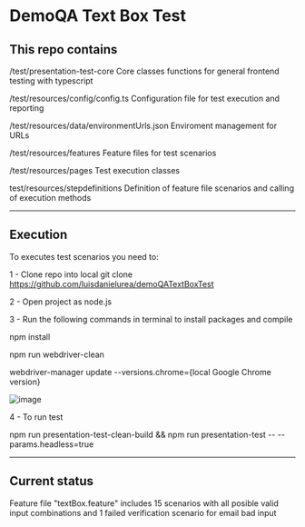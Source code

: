 # DemoQA Text Box Test


## This repo contains

/test/presentation-test-core
  Core classes functions for general frontend testing with typescript
  
/test/resources/config/config.ts
  Configuration file for test execution and reporting
  
/test/resources/data/environmentUrls.json
  Enviroment management for URLs
  
/test/resources/features
  Feature files for test scenarios
  
/test/resources/pages
  Test execution classes
  
test/resources/stepdefinitions
  Definition of feature file scenarios and calling of execution methods
  

  

-------------------------------------------------------------------------------------

## Execution

To executes test scenarios you need to:

1 - Clone repo into local
git clone https://github.com/luisdanielurea/demoQATextBoxTest

2 - Open project as node.js

3 - Run the following commands in terminal to install packages and compile

npm install

npm run webdriver-clean

webdriver-manager update --versions.chrome={local Google Chrome version}

![image](https://user-images.githubusercontent.com/10211692/125174470-0f377900-e1c6-11eb-917e-0bedaa7a781f.png)


4 - To run test

npm run presentation-test-clean-build && npm run presentation-test -- --params.headless=true 

---------------------------------------------------------------------------------------------

## Current status

Feature file "textBox.feature" includes 15 scenarios with all posible valid input combinations and 1 failed verification scenario for email bad input 

